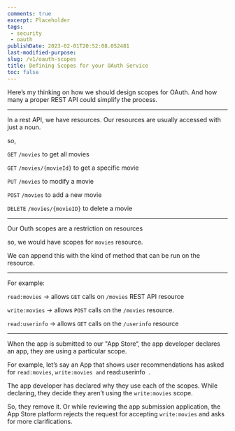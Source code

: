 ```yaml
---
comments: true
excerpt: Placeholder 
tags:
 - security
 - oauth
publishDate: 2023-02-01T20:52:08.052481
last-modified-purpose: 
slug: /v1/oauth-scopes
title: Defining Scopes for your OAuth Service
toc: false
---
```


Here’s my thinking on how we should design scopes for OAuth. And how many a proper REST API could simplify the process.

---

In a rest API, we have resources. Our resources are usually accessed with just a noun.

so,

`GET` `/movies` to get all movies

`GET` `/movies/{movieId}` to get a specific movie

`PUT` `/movies` to modify a movie

`POST` `/movies` to add a new movie

`DELETE` `/movies/{movieID}` to delete a movie

---

Our Outh scopes are a restriction on resources

so, we would have scopes for `movies` resource.

We can append this with the kind of method that can be run on the resource.

---

For example:

`read:movies` -> allows `GET` calls on `/movies` REST API resource

`write:movies` → allows `POST` calls on the `/movies` resource.

`read:userinfo` → allows `GET` calls on the `/userinfo` resource

---

When the app is submitted to our "App Store“, the app developer declares an app, they are using a particular scope.

For example, let’s say an App that shows user recommendations has asked for `read:movies`, `write:movies and` read:userinfo` `.

The app developer has declared why they use each of the scopes. While declaring, they decide they aren’t using the `write:movies` scope.

So, they remove it. Or while reviewing the app submission application, the App Store platform rejects the request for accepting `write:movies` and asks for more clarifications.